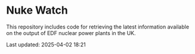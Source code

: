 # Nuke Watch

This repository includes code for retrieving the latest information available on the output of EDF nuclear power plants in the UK.

Last updated: 2025-04-02 18:21